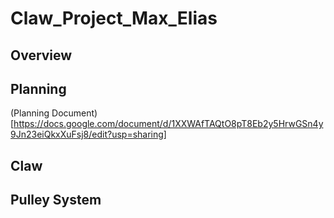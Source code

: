 # Claw_Project_Max_Elias

## Overview



## Planning

(Planning Document)[https://docs.google.com/document/d/1XXWAfTAQtO8pT8Eb2y5HrwGSn4y9Jn23eiQkxXuFsj8/edit?usp=sharing]
## Claw

## Pulley System 
